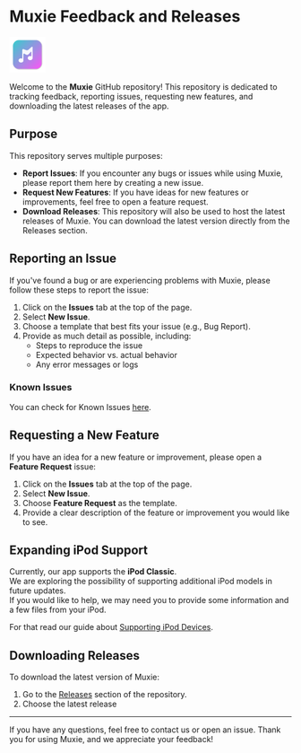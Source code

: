 # Muxie Feedback and Releases

![](./assets/logo.png)

Welcome to the **Muxie** GitHub repository! This repository is dedicated to tracking feedback, reporting issues, requesting new features, and downloading the latest releases of the app.

## Purpose

This repository serves multiple purposes:

- **Report Issues**: If you encounter any bugs or issues while using Muxie, please report them here by creating a new issue.
- **Request New Features**: If you have ideas for new features or improvements, feel free to open a feature request.
- **Download Releases**: This repository will also be used to host the latest releases of Muxie. You can download the latest version directly from the Releases section.

## Reporting an Issue

If you've found a bug or are experiencing problems with Muxie, please follow these steps to report the issue:

1. Click on the **Issues** tab at the top of the page.
2. Select **New Issue**.
3. Choose a template that best fits your issue (e.g., Bug Report).
4. Provide as much detail as possible, including:
   - Steps to reproduce the issue
   - Expected behavior vs. actual behavior
   - Any error messages or logs

### Known Issues

You can check for Known Issues [here](./KNOWN_ISSUES.md).

## Requesting a New Feature

If you have an idea for a new feature or improvement, please open a **Feature Request** issue:

1. Click on the **Issues** tab at the top of the page.
2. Select **New Issue**.
3. Choose **Feature Request** as the template.
4. Provide a clear description of the feature or improvement you would like to see.

## Expanding iPod Support

Currently, our app supports the **iPod Classic**.  
We are exploring the possibility of supporting additional iPod models in future updates.  
If you would like to help, we may need you to provide some information and a few files from your iPod.

For that read our guide about [Supporting iPod Devices](IPOD_SUPPORT.md).

## Downloading Releases

To download the latest version of Muxie:

1. Go to the [Releases](https://github.com/duhnnie/Muxie-Desktop-Releases/releases) section of the repository.
2. Choose the latest release

---

If you have any questions, feel free to contact us or open an issue. Thank you for using Muxie, and we appreciate your feedback!
